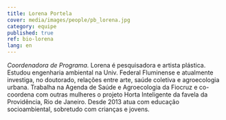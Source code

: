 ```yaml
---
title: Lorena Portela
cover: media/images/people/pb_lorena.jpg
category: equipe
published: true
ref: bio-lorena
lang: en
---
```

*Coordenadora de Programa.* Lorena é pesquisadora e artista plástica. Estudou engenharia ambiental na Univ. Federal Fluminense e atualmente investiga, no doutorado, relações entre arte, saúde coletiva e agroecologia urbana. Trabalha na Agenda de Saúde e Agroecologia da Fiocruz e co-coordena com outras mulheres o projeto Horta Inteligente da favela da Providência, Rio de Janeiro. Desde 2013 atua com educação socioambiental, sobretudo com crianças e jovens.